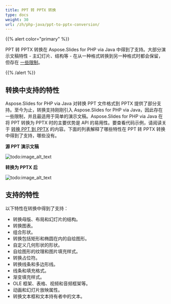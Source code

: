 ```yaml
---
title: PPT 转 PPTX 转换
type: docs
weight: 30
url: /zh/php-java/ppt-to-pptx-conversion/
---
```


{{% alert color="primary" %}} 

PPT 转 PPTX 转换在 Aspose.Slides for PHP via Java 中得到了支持。大部分演示文稿特性 - 主幻灯片、结构等 - 在从一种格式转换到另一种格式时都会保留，但存在 [一些限制](/slides/zh/php-java/ppt-to-pptx-conversion/)。

{{% /alert %}} 
## **转换中支持的特性**
Aspose.Slides for PHP via Java 对转换 PPT 文件格式到 PPTX 提供了部分支持。至今为止，转换支持刚刚引入 Aspose.Slides for PHP via Java，因此存在一些限制，并且最适用于简单的演示文稿。Aspose.Slides for PHP via Java 在将 PPT 转换为 PPTX 时的主要优势是 API 的易用性。要查看代码示例，请阅读关于 [转换 PPT 到 PPTX]() 的内容。下面的列表解释了哪些特性在 PPT 转 PPTX 转换中得到了支持，哪些没有。

**源 PPT 演示文稿**

![todo:image_alt_text](ppt-to-pptx-conversion_1.png)



**转换为 PPTX 后**

![todo:image_alt_text](ppt-to-pptx-conversion_2.png)



## **支持的特性**
以下特性在转换中得到了支持：

- 转换母版、布局和幻灯片的结构。
- 转换图表。
- 组合形状。
- 转换包括矩形和椭圆在内的自绘图形。
- 自定义几何形状的形状。
- 自绘图形的纹理和图片填充样式。
- 转换占位符。
- 转换线条和多边形线。
- 线条和填充格式。
- 渐变填充样式。
- OLE 框架、表格、视频和音频框架等。
- 动画和幻灯片放映属性。
- 转换文本框和文本持有者中的文本。